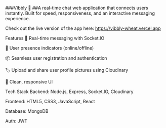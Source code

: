 ###Vibbly 💬
##A real-time chat web application that connects users instantly. Built for speed, responsiveness, and an interactive messaging experience.

Check out the live version of the app here: https://vibbly-wheat.vercel.app

Features
🔴 Real-time messaging with Socket.IO

👥 User presence indicators (online/offline)

📦 Seamless user registration and authentication

🏷️ Upload and share user profile pictures using Cloudinary

🎨 Clean, responsive UI

Tech Stack
Backend: Node.js, Express, Socket.IO, Cloudinary

Frontend: HTML5, CSS3, JavaScript, React

Database: MongoDB

Auth: JWT
